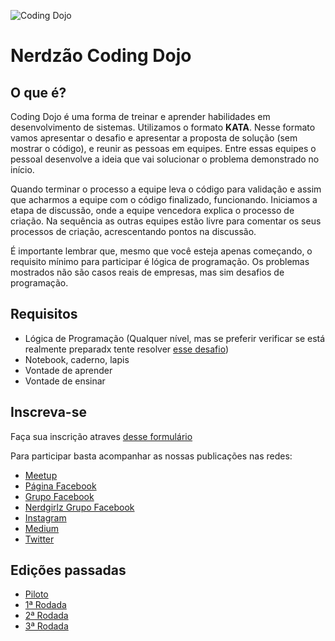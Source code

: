 ![Coding Dojo](https://i.ibb.co/7rnGCNd/photo-2019-07-17-13-12-01.jpg)

# Nerdzão Coding Dojo


## O que é?
Coding Dojo é uma forma de treinar e aprender habilidades em desenvolvimento de sistemas.
Utilizamos o formato **KATA**.
Nesse formato vamos apresentar o desafio e apresentar a proposta de solução (sem mostrar o código), e reunir as pessoas em equipes. Entre essas equipes o pessoal desenvolve a ideia que vai solucionar o problema demonstrado no início.

Quando terminar o processo a equipe leva o código para validação e assim que acharmos a equipe com o código finalizado, funcionando. Iniciamos a etapa de discussão, onde a equipe vencedora explica o processo de criação. Na sequência as outras equipes estão livre para comentar os seus processos de criação, acrescentando pontos na discussão.

É importante lembrar que, mesmo que você esteja apenas começando, o requisito mínimo para participar é lógica de programação. Os problemas mostrados não são casos reais de empresas, mas sim desafios de programação.

## Requisitos

- Lógica de Programação (Qualquer nível, mas se preferir verificar se está realmente preparadx tente resolver [esse desafio](http://bit.ly/nerdojo-desafio))
- Notebook, caderno, lapis
- Vontade de aprender
- Vontade de ensinar

## Inscreva-se

Faça sua inscrição atraves [desse formulário](https://docs.google.com/forms/d/e/1FAIpQLScX35O5cdkM8FQyq7Y9tnoOErBBs2_82a52qEAi3ldPlCf9Hg/viewform?usp=sf_link)

Para participar basta acompanhar as nossas publicações nas redes:

* [Meetup](https://www.meetup.com/pt-BR/Nerdzao/)
* [Página Facebook](https://www.facebook.com/nerdzao/)
* [Grupo Facebook](https://www.facebook.com/groups/nerdzao/)
* [Nerdgirlz Grupo Facebook](https://www.facebook.com/groups/nerdgirlz/)
* [Instagram](https://www.instagram.com/onerdzao/)
* [Medium](https://medium.com/nerdzao)
* [Twitter](https://twitter.com/onerdzao)

## Edições passadas

- [Piloto](http://bit.ly/nerdzao-cd1)
- [1ª Rodada](http://bit.ly/nerdzao-cd2)
- [2ª Rodada](http://bit.ly/nerdzao-cd3)
- [3ª Rodada](http://bit.ly/nerdzao-cd4)
